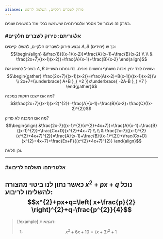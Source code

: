 ```yaml
---
aliases: פירוק לשברים חלקיים, השלמה לריבוע
---
```


בפרק זה נעבור על מספר אלגוריתמים שישמשו ככלי עזר בנושאים שונים.
### #אלגוריתם: פירוק לשברים חלקיים
נבצע פירוק לשברים חלקיים, למשל:
קיימים $A,B$ (יחידים) כך ש:
$$\begin{align}
&\frac{8}{(x-1)(x-2)}=\frac{A}{x-1}+\frac{B}{x-2} \\ \\
& \frac{2x+7}{(x-1)(x-2)}=\frac{A}{x-1}+\frac{B}{x-2}
\end{align}$$

בשביל למצוא את $A,B$ עושים לצד ימין מכנה משותף ומשווים מונים. בדוגמתנו השנייה:
$$\begin{gather}
\frac{2x+7}{(x-1)(x-2)}=\frac{A(x-2)+B(x-1)}{(x-1)(x-2)}\\
\\
2x+7=(\underbrace{ A+B }_{ =2 })x\underbrace{ -2A-B }_{ =7 }
\end{gather}$$

מה אם ישנם חזקות במכנה?
$$\frac{2x+7}{(x-1)(x-2)^{2}}=\frac{A}{x-1}+\frac{B}{x-2}+\frac{C}{(x-2)^{2}}$$

מה אם המכנה לא פריק?
$$\begin{align}
&\frac{2x-7}{(x-1)^{2}(x^{2}+4x+7)}=\frac{A}{x-1}+\frac{B}{(x-1)^{2}}+\frac{Cx+D}{x^{2}+4x+7}  \\ \\
& \frac{2x-7}{(x-1)^{2}(x^{2}+4x+7)^{2}}=\frac{A}{x-1}+\frac{B}{(x-1)^{2}}+\frac{Cx+D}{x^{2}+4x+7}+\frac{Ex+F}{(x^{2}+4x+7)^{2}}
\end{align}$$

וכן הלאה.

---

### #אלגוריתם: השלמה לריבוע
כאשר נתון לנו ביטוי מהצורה $x^{2}+px+q$ נוכל **להשלימו לריבוע**:
$$x^{2}+px+q=\left( x+\frac{p}{2} \right)^{2}+q-\frac{p^{2}}{4}$$
---
>[!example] דוגמאות:
>1. $$x^{2}+6x+10=(x+3)^{2}+1$$